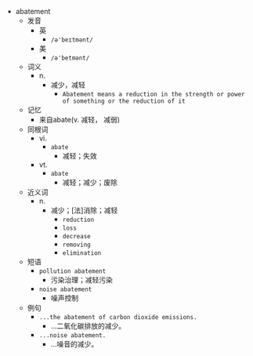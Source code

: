 - abatement
  - 发音
    - 英
      - `/ə'beɪtmənt/`
    - 美
      - `/ə'betmənt/`
  - 词义
    - n.
      - 减少，减轻
        - `Abatement means a reduction in the strength or power of something or the reduction of it`
  - 记忆
    - 来自abate(v. 减轻， 减弱)
  - 同根词
    - vi.
      - `abate`
        - 减轻；失效
    - vt.
      - `abate`
        - 减轻；减少；废除
  - 近义词
    - n.
      - 减少；[法]消除；减轻
        - `reduction`
        - `loss`
        - `decrease`
        - `removing`
        - `elimination`
  - 短语
    - `pollution abatement`
      - 污染治理；减轻污染 
    - `noise abatement`
      - 噪声控制 
  - 例句
    - `...the abatement of carbon dioxide emissions.`
      - ...二氧化碳排放的减少。
    - `...noise abatement.`
      - ...噪音的减少。

